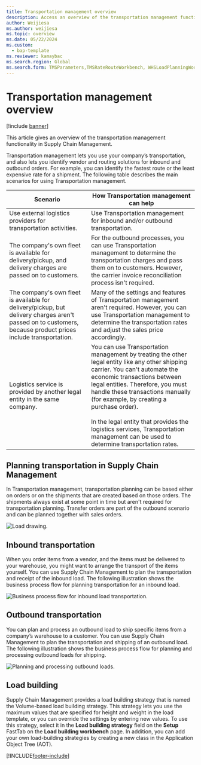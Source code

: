 ```yaml
---
title: Transportation management overview
description: Access an overview of the transportation management functionality in Supply Chain Management, including a table outlining information for various scenarios.
author: Weijiesa
ms.author: weijiesa
ms.topic: overview
ms.date: 05/22/2024
ms.custom: 
  - bap-template
ms.reviewer: kamaybac
ms.search.region: Global
ms.search.form: TMSParameters,TMSRateRouteWorkbench, WHSLoadPlanningWorkbench, WHSInboundLoadPlanningWorkbench, WHSOutboundLoadPlanningWorkbench, TMSLoadBuildTemplateApply, WHSLoadTemplate, TMSTransportationStatus, TMSLoadSeal, TMSLoadBuildProposal, TMSLoadBuildWorkbench, TMSLoadBuildStrategy, TMSLoadBuildStrategyAttributeValue
---
```


# Transportation management overview

[!include [banner](../includes/banner.md)]

This article gives an overview of the transportation management functionality in Supply Chain Management.

Transportation management lets you use your company’s transportation, and also lets you identify vendor and routing solutions for inbound and outbound orders. For example, you can identify the fastest route or the least expensive rate for a shipment. The following table describes the main scenarios for using Transportation management.

| Scenario | How Transportation management can help |
|---|---|
| Use external logistics providers for transportation activities. | Use Transportation management for inbound and/or outbound transportation. |
| The company's own fleet is available for delivery/pickup, and delivery charges are passed on to customers. | For the outbound processes, you can use Transportation management to determine the transportation charges and pass them on to customers. However, the carrier invoice reconciliation process isn't required. |
| The company's own fleet is available for delivery/pickup, but delivery charges aren't passed on to customers, because product prices include transportation. | Many of the settings and features of Transportation management aren't required. However, you can use Transportation management to determine the transportation rates and adjust the sales price accordingly. |
| Logistics service is provided by another legal entity in the same company. | You can use Transportation management by treating the other legal entity like any other shipping carrier. You can't automate the economic transactions between legal entities. Therefore, you must handle these transactions manually (for example, by creating a purchase order).<br><br>In the legal entity that provides the logistics services, Transportation management can be used to determine transportation rates. |

## Planning transportation in Supply Chain Management

In Transportation management, transportation planning can be based either on orders or on the shipments that are created based on those orders. The shipments always exist at some point in time but aren't required for transportation planning. Transfer orders are part of the outbound scenario and can be planned together with sales orders.

![Load drawing.](./media/Load-drawing1-1024x477.jpg)

## Inbound transportation

When you order items from a vendor, and the items must be delivered to your warehouse, you might want to arrange the transport of the items yourself. You can use Supply Chain Management to plan the transportation and receipt of the inbound load. The following illustration shows the business process flow for planning transportation for an inbound load.

![Business process flow for inbound load transportation.](./media/Businessprocessflowforinboundloadtransportation.jpg)

## Outbound transportation

You can plan and process an outbound load to ship specific items from a company’s warehouse to a customer. You can use Supply Chain Management to plan the transportation and shipping of an outbound load. The following illustration shows the business process flow for planning and processing outbound loads for shipping.

![Planning and processing outbound loads.](./media/Planningandprocessingoutboundloads.jpg)

## Load building

Supply Chain Management provides a load building strategy that is named the Volume-based load building strategy. This strategy lets you use the maximum values that are specified for height and weight in the load template, or you can override the settings by entering new values. To use this strategy, select it in the **Load building strategy** field on the **Setup** FastTab on the **Load building workbench** page. In addition, you can add your own load-building strategies by creating a new class in the Application Object Tree (AOT).

[!INCLUDE[footer-include](../../includes/footer-banner.md)]
